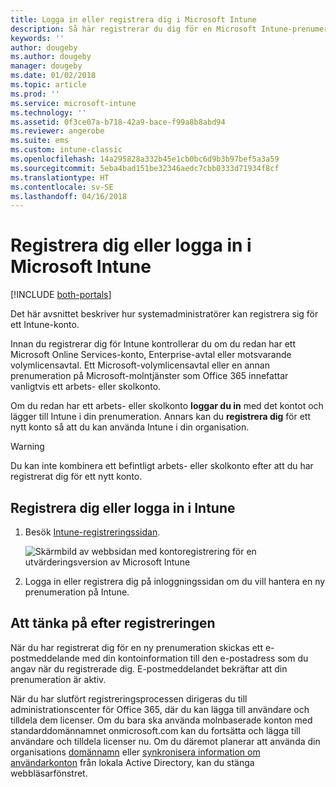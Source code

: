 ```yaml
---
title: Logga in eller registrera dig i Microsoft Intune
description: Så här registrerar du dig för en Microsoft Intune-prenumeration, eller loggar in för att starta din prenumeration.
keywords: ''
author: dougeby
ms.author: dougeby
manager: dougeby
ms.date: 01/02/2018
ms.topic: article
ms.prod: ''
ms.service: microsoft-intune
ms.technology: ''
ms.assetid: 0f3ce07a-b718-42a9-bace-f99a8b8abd94
ms.reviewer: angerobe
ms.suite: ems
ms.custom: intune-classic
ms.openlocfilehash: 14a295828a332b45e1cb0bc6d9b3b97bef5a3a59
ms.sourcegitcommit: 5eba4bad151be32346aedc7cbb0333d71934f8cf
ms.translationtype: HT
ms.contentlocale: sv-SE
ms.lasthandoff: 04/16/2018
---
```

# <a name="sign-up-or-sign-in-to-microsoft-intune"></a>Registrera dig eller logga in i Microsoft Intune

[!INCLUDE [both-portals](./includes/note-for-both-portals.md)]

Det här avsnittet beskriver hur systemadministratörer kan registrera sig för ett Intune-konto.

Innan du registrerar dig för Intune kontrollerar du om du redan har ett Microsoft Online Services-konto, Enterprise-avtal eller motsvarande volymlicensavtal. Ett Microsoft-volymlicensavtal eller en annan prenumeration på Microsoft-molntjänster som Office 365 innefattar vanligtvis ett arbets- eller skolkonto.

Om du redan har ett arbets- eller skolkonto **loggar du in** med det kontot och lägger till Intune i din prenumeration. Annars kan du **registrera dig** för ett nytt konto så att du kan använda Intune i din organisation.

>[!WARNING]
>Du kan inte kombinera ett befintligt arbets- eller skolkonto efter att du har registrerat dig för ett nytt konto.

## <a name="how-to-sign-up-or-sign-in-to-intune"></a>Registrera dig eller logga in i Intune

1. Besök [Intune-registreringssidan](https://portal.office.com/Signup/Signup.aspx?OfferId=40BE278A-DFD1-470a-9EF7-9F2596EA7FF9&dl=INTUNE_A&ali=1#0%20).

   ![Skärmbild av webbsidan med kontoregistrering för en utvärderingsversion av Microsoft Intune](./media/account-sign-up-site.png)

2. Logga in eller registrera dig på inloggningssidan om du vill hantera en ny prenumeration på Intune.

## <a name="post-sign-up-considerations"></a>Att tänka på efter registreringen
När du har registrerat dig för en ny prenumeration skickas ett e-postmeddelande med din kontoinformation till den e-postadress som du angav när du registrerade dig. E-postmeddelandet bekräftar att din prenumeration är aktiv.

När du har slutfört registreringsprocessen dirigeras du till administrationscenter för Office 365, där du kan lägga till användare och tilldela dem licenser. Om du bara ska använda molnbaserade konton med standarddomännamnet onmicrosoft.com kan du fortsätta och lägga till användare och tilldela licenser nu. Om du däremot planerar att använda din organisations [domännamn](custom-domain-name-configure.md) eller [synkronisera information om användarkonton](users-add.md#sync-active-directory-and-add-users-to-intune) från lokala Active Directory, kan du stänga webbläsarfönstret.
